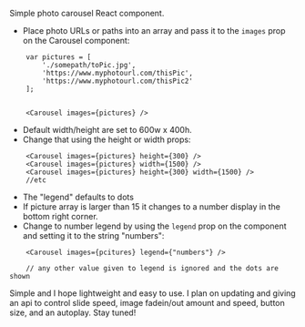 Simple photo carousel React component. 

- Place photo URLs or paths into an array and pass it
to the `images` prop on the Carousel component:

```
    var pictures = [
        './somepath/toPic.jpg',
        'https://www.myphotourl.com/thisPic',
        'https://www.myphotourl.com/thisPic2'
    ];


    <Carousel images={pictures} />
```



- Default width/height are set to 600w x 400h.
- Change that using the height or width props:

```
    <Carousel images={pictures} height={300} />
    <Carousel images={pictures} width={1500} />
    <Carousel images={pictures} height={300} width={1500} />
    //etc
```

- The "legend" defaults to dots 
- If picture array is larger than 15 it changes to a number display in the bottom right corner.
- Change to number legend by using the ```legend``` prop on the component and setting
it to the string "numbers":

```
    <Carousel images={pcitures} legend={"numbers"} />

    // any other value given to legend is ignored and the dots are shown
```


Simple and I hope lightweight and easy to use.  I plan on updating and giving an
api to control slide speed, image fadein/out amount and speed, button size, and
an autoplay.  Stay tuned!
